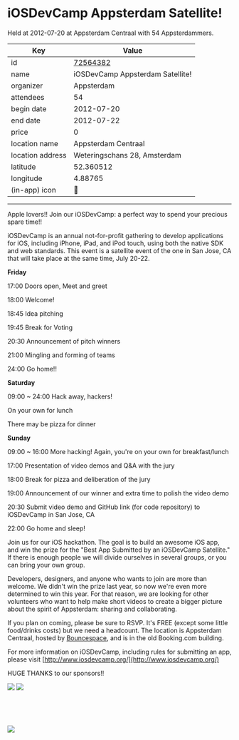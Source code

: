 # iOSDevCamp Appsterdam Satellite!
Held at 2012-07-20 at Appsterdam Centraal with 54 Appsterdammers.
        
|Key|Value
|---|---|
|id|[72564382](https://www.meetup.com/appsterdam/events/72564382/)|
|name|iOSDevCamp Appsterdam Satellite!|
|organizer|Appsterdam|
|attendees|54|
|begin date|2012-07-20|
|end date|2012-07-22|
|price|0|
|location name|Appsterdam Centraal|
|location address|Weteringschans 28, Amsterdam|
|latitude|52.360512|
|longitude|4.88765|
|(in-app) icon|📢|

---

Apple lovers!! Join our iOSDevCamp: a perfect way to spend your precious spare time!!

iOSDevCamp is an annual not-for-profit gathering to develop applications for iOS, including iPhone, iPad, and iPod touch, using both the native SDK and web standards. This event is a satellite event of the one in San Jose, CA that will take place at the same time, July 20-22.

**Friday**

17:00 Doors open, Meet and greet

18:00 Welcome!

18:45 Idea pitching

19:45 Break for Voting

20:30 Announcement of pitch winners

21:00 Mingling and forming of teams

24:00 Go home!!

**Saturday**

09:00 ~ 24:00 Hack away, hackers!

On your own for lunch

There may be pizza for dinner

**Sunday**

09:00 ~ 16:00 More hacking! Again, you're on your own for breakfast/lunch

17:00 Presentation of video demos and Q&A with the jury

18:00 Break for pizza and deliberation of the jury

19:00 Announcement of our winner and extra time to polish the video demo

20:30 Submit video demo and GitHub link (for code repository) to iOSDevCamp in San Jose, CA

22:00 Go home and sleep!

Join us for our iOS hackathon. The goal is to build an awesome iOS app, and win the prize for the "Best App Submitted by an iOSDevCamp Satellite." If there is enough people we will divide ourselves in several groups, or you can bring your own group.

Developers, designers, and anyone who wants to join are more than welcome. We didn't win the prize last year, so now we're even more determined to win this year. For that reason, we are looking for other volunteers who want to help make short videos to create a bigger picture about the spirit of Appsterdam: sharing and collaborating.

If you plan on coming, please be sure to RSVP. It's FREE (except some little food/drinks costs) but we need a headcount. The location is Appsterdam Centraal, hosted by [Bouncespace](http://www.bouncespace.eu/), and is in the old Booking.com building.

For more information on iOSDevCamp, including rules for submitting an app, please visit [http://www.iosdevcamp.org/](http://www.iosdevcamp.org/)

HUGE THANKS to our sponsors!!

<img src="http://photos3.meetupstatic.com/photos/event/a/1/8/8/event_140501352.jpeg" />

<img src="http://photos3.meetupstatic.com/photos/event/9/d/d/2/event_140500402.jpeg" />

 

 

<img src="http://photos2.meetupstatic.com/photos/event/3/a/4/0/event_140054912.jpeg" />


